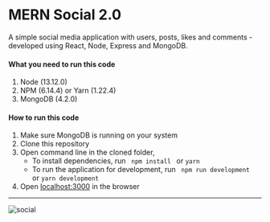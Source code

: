 # MERN Social 2.0

A simple social media application with users, posts, likes and comments - developed using React, Node, Express and MongoDB. 



#### What you need to run this code
1. Node (13.12.0)
2. NPM (6.14.4) or Yarn (1.22.4)
3. MongoDB (4.2.0)

####  How to run this code
1. Make sure MongoDB is running on your system 
2. Clone this repository
3. Open command line in the cloned folder,
   - To install dependencies, run ```  npm install  ``` or ``` yarn ```
   - To run the application for development, run ```  npm run development  ``` or ``` yarn development ```
4. Open [localhost:3000](http://localhost:3000/) in the browser
---- 

![social](https://user-images.githubusercontent.com/71925309/105607149-43a7ac00-5dc3-11eb-9801-8fa74cfd517d.png)

